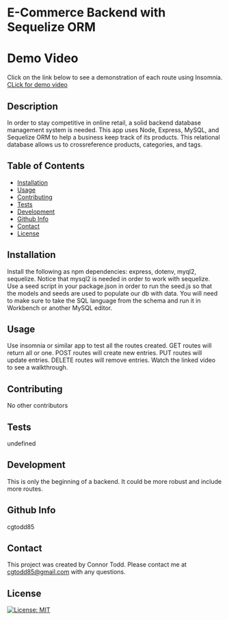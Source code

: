 # E-Commerce Backend with Sequelize ORM

# Demo Video

Click on the link below to see a demonstration of each route using Insomnia.
[CLick for demo video](https://drive.google.com/file/d/1c_Lff_4qOvlpddn-SN26TKSgXywBA7MI/view?usp=sharing)

## Description

In order to stay competitive in online retail, a solid backend database management system is needed. This app uses Node, Express, MySQL, and Sequelize ORM to help a business keep track of its products. This relational database allows us to crossreference products, categories, and tags.

## Table of Contents

- [Installation](#installation)
- [Usage](#usage)
- [Contributing](#contributing)
- [Tests](#tests)
- [Development](#Development)
- [Github Info](#github)
- [Contact](#contact)
- [License](#license)

## Installation

Install the following as npm dependencies: express, dotenv, myql2, sequelize. Notice that mysql2 is needed in order to work with sequelize. Use a seed script in your package.json in order to run the seed.js so that the models and seeds are used to populate our db with data. You will need to make sure to take the SQL language from the schema and run it in Workbench or another MySQL editor.

## Usage

Use insomnia or similar app to test all the routes created. GET routes will return all or one. POST routes will create new entries. PUT routes will update entries. DELETE routes will remove entries. Watch the linked video to see a walkthrough.

## Contributing

No other contributors

## Tests

undefined

## Development

This is only the beginning of a backend. It could be more robust and include more routes.

## Github Info

cgtodd85

## Contact

This project was created by Connor Todd.
Please contact me at cgtodd85@gmail.com with any questions.

## License

[![License: MIT](https://img.shields.io/badge/License-MIT-yellow.svg)](https://opensource.org/licenses/MIT)
